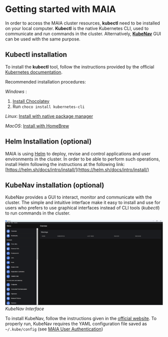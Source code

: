 # Getting started with MAIA

In order to access the MAIA cluster resources, **kubectl** need to be installed on your local computer.
**Kubectl** is the native Kubernetes CLI, used to communicate and run commands in the cluster.
Alternatively, [**KubeNav**](https://kubenav.io/) GUI can be used with the same  purpose.

## Kubectl installation

To install the **kubectl** tool, follow the instructions provided by the official [Kubernetes documentation](https://kubernetes.io/docs/tasks/tools/).

Recommended installation procedures:

*Windows* :

  1. [Install Chocolatey](https://chocolatey.org/install)
  2. Run ```choco install kubernetes-cli```

*Linux*: [Install with native package manager](https://kubernetes.io/docs/tasks/tools/install-kubectl-linux/#install-using-native-package-management)

*MacOS*: [Install with HomeBrew](https://kubernetes.io/docs/tasks/tools/install-kubectl-macos/#install-with-homebrew-on-macos)

## Helm Installation (optional)

MAIA is using [Helm](https://helm.sh/) to deploy, revise and control applications and user environments in the cluster.
In order to be able to perform such operations, install Helm following the instructions at the following link: [https://helm.sh/docs/intro/install/](https://helm.sh/docs/intro/install/)

## KubeNav installation (optional)

KubeNav provides a GUI to interact, monitor and communicate with the cluster. The simple and intuitive interface make it easy to install and use for users who prefers to use graphical interfaces instead of CLI tools (*kubectl*) to run commands in the cluster.

![KubeNav Interface](images/KubeNav.png)
*KubeNav Interface*

To install KubeNav, follow the instructions given in the [official website](https://kubenav.io/).
To properly run, KubeNav requires the YAML configuration file saved as `~/.kube/config` (see [MAIA User Authentication](authentication.md))